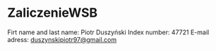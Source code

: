 # ZaliczenieWSB
Firt name and last name: Piotr Duszyński
Index number: 47721
E-mail adress: duszynskipiotr97@gmail.com
